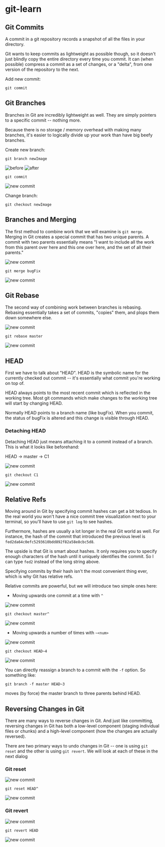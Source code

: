 # git-learn

## Git Commits

A commit in a git repository records a snapshot of all the files in your directory.

Git wants to keep commits as lightweight as possible though, so it doesn't just blindly copy the entire directory every time you commit. It can (when possible) compress a commit as a set of changes, or a "delta", from one version of the repository to the next.

Add new commit:

`git commit`

## Git Branches

Branches in Git are incredibly lightweight as well. They are simply pointers to a specific commit -- nothing more.

Because there is no storage / memory overhead with making many branches, it's easier to logically divide up your work than have big beefy branches.

Create new branch:

`git branch newImage`

![before](img/1.jpg)
![after](img/2.jpg)

`git commit`

![new commit](img/3.jpg)

Change branch:

`git checkout newImage`

## Branches and Merging

The first method to combine work that we will examine is `git merge`. Merging in Git creates a special commit that has two unique parents. A commit with two parents essentially means "I want to include all the work from this parent over here and this one over here, and the set of all their parents."

![new commit](img/4.jpg)

`git merge bugFix`

![new commit](img/5.jpg)

## Git Rebase

The second way of combining work between branches is rebasing. Rebasing essentially takes a set of commits, "copies" them, and plops them down somewhere else.

![new commit](img/6.jpg)

`git rebase master`

![new commit](img/7.jpg)

## HEAD

First we have to talk about "HEAD". HEAD is the symbolic name for the currently checked out commit -- it's essentially what commit you're working on top of.

HEAD always points to the most recent commit which is reflected in the working tree. Most git commands which make changes to the working tree will start by changing HEAD.

Normally HEAD points to a branch name (like bugFix). When you commit, the status of bugFix is altered and this change is visible through HEAD.

### Detaching HEAD

Detaching HEAD just means attaching it to a commit instead of a branch. This is what it looks like beforehand:

HEAD -> master -> C1

![new commit](img/8.jpg)

`git checkout C1`

![new commit](img/9.jpg)

## Relative Refs

Moving around in Git by specifying commit hashes can get a bit tedious. In the real world you won't have a nice commit tree visualization next to your terminal, so you'll have to use `git log` to see hashes.

Furthermore, hashes are usually a lot longer in the real Git world as well. For instance, the hash of the commit that introduced the previous level is `fed2da64c0efc5293610bdd892f82a58e8cbc5d8`.

The upside is that Git is smart about hashes. It only requires you to specify enough characters of the hash until it uniquely identifies the commit. So I can type `fed2` instead of the long string above.

Specifying commits by their hash isn't the most convenient thing ever, which is why Git has relative refs.

Relative commits are powerful, but we will introduce two simple ones here:

* Moving upwards one commit at a time with `^`

![new commit](img/10.jpg)

`git checkout master^`

![new commit](img/11.jpg)

* Moving upwards a number of times with `~<num>`

![new commit](img/12.jpg)

`git checkout HEAD~4`

![new commit](img/13.jpg)

You can directly reassign a branch to a commit with the `-f` option. So something like:

`git branch -f master HEAD~3`

moves (by force) the master branch to three parents behind HEAD.

## Reversing Changes in Git

There are many ways to reverse changes in Git. And just like committing, reversing changes in Git has both a low-level component (staging individual files or chunks) and a high-level component (how the changes are actually reversed).

There are two primary ways to undo changes in Git -- one is using `git reset` and the other is using `git revert`. We will look at each of these in the next dialog

### Git reset

![new commit](img/14.jpg)

`git reset HEAD^`

![new commit](img/15.jpg)

### Git revert

![new commit](img/16.jpg)

`git revert HEAD`

![new commit](img/17.jpg)
